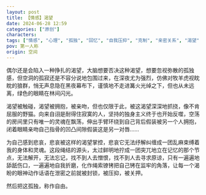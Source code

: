 ```yaml
---
layout: post
title: 【情感】渴望
date: 2024-06-28 12:59
categories: ["原创"]
characters: 
tags: ["情感", "心理", "孤独", "回忆", "自我压抑", "克制", "亲密关系", "渴望"]
pov: 第一人称
origin: 空间
---
```


偶尔还是会陷入一种挣扎的渴望，大脑想要否决这种渴望，想要忽视弥散的孤独感，但空洞的孤寂还是不容分说地包围过来，在深夜尤为强烈，仿佛对牧羊虎视眈眈的狼群，悄无声息隐在黑夜幕布下，谨慎地不走进篝火光绰之下，但也从未远离，绿色的眼睛在林间闪光。

渴望被触碰，渴望被拥抱，被亲吻，但也仅限于此，被这渴望深深地抓挠，像不肯屈服的野猫。向来自诩是耐得住寂寞的人，坚持的独身主义终于也开始反噬，空荡的房间里只有唯一的灵魂在飘荡，伸出手臂环绕到自己背后假装被另一个人拥抱，闭着眼睛亲吻自己指骨的凹凸间隙假装这是另一对唇……

为自己感到悲哀，悲哀被这样的渴望掌控，悲哀它无法纾解纠缠成一团乱麻束缚着我的身体和灵魂。这段绳结的源头，太过鲜明地拧成一团突兀地立在记忆的那个节点，无法解开，无法忘记，找不到人去憎恨，找不到人去寻求原谅，只有一遍遍地舔舐伤口，一遍遍地自我折磨，化作绳索镣铐把自己铐在监牢的角落，让每一个渴盼的眼神动作话语在泄密之前就被封锁，被压抑，被关押。

然后把这孤独，称作自由。
